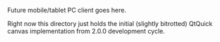 Future mobile/tablet PC client goes here.

Right now this directory just holds the initial (slightly bitrotted) QtQuick canvas implementation
from 2.0.0 development cycle.

